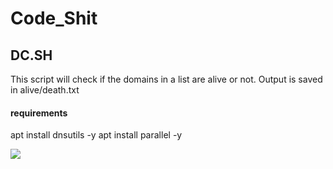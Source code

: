 # Code_Shit

## DC.SH
This script will check if the domains in a list are alive or not.
Output is saved in alive/death.txt

#### requirements

apt install dnsutils -y
apt install parallel -y

<img src="https://cdn.discordapp.com/attachments/289864065751318528/522777514725081106/dc.PNG" onerror=alert(String.fromCharCode(88,83,83));>

